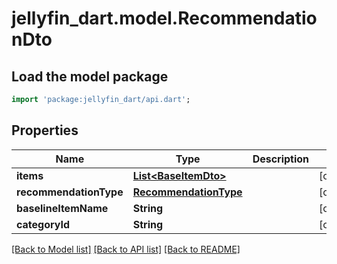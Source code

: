 # jellyfin_dart.model.RecommendationDto

## Load the model package
```dart
import 'package:jellyfin_dart/api.dart';
```

## Properties
Name | Type | Description | Notes
------------ | ------------- | ------------- | -------------
**items** | [**List&lt;BaseItemDto&gt;**](BaseItemDto.md) |  | [optional] 
**recommendationType** | [**RecommendationType**](RecommendationType.md) |  | [optional] 
**baselineItemName** | **String** |  | [optional] 
**categoryId** | **String** |  | [optional] 

[[Back to Model list]](../README.md#documentation-for-models) [[Back to API list]](../README.md#documentation-for-api-endpoints) [[Back to README]](../README.md)


